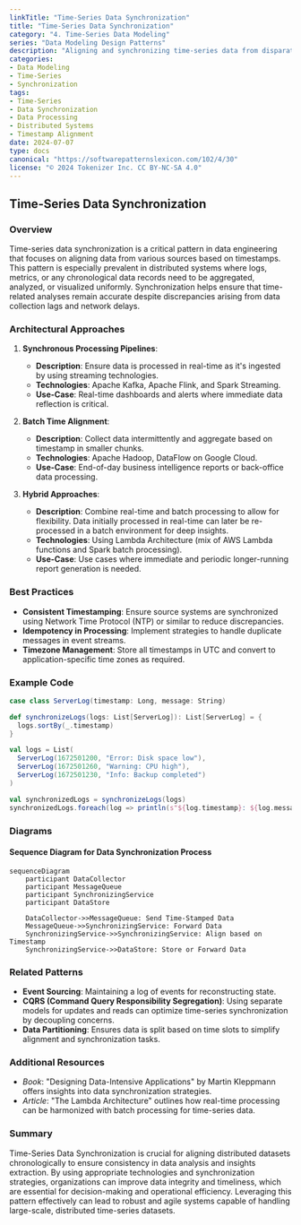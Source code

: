 ```yaml
---
linkTitle: "Time-Series Data Synchronization"
title: "Time-Series Data Synchronization"
category: "4. Time-Series Data Modeling"
series: "Data Modeling Design Patterns"
description: "Aligning and synchronizing time-series data from disparate sources for effective analysis and insights extraction across distributed systems."
categories:
- Data Modeling
- Time-Series
- Synchronization
tags:
- Time-Series
- Data Synchronization
- Data Processing
- Distributed Systems
- Timestamp Alignment
date: 2024-07-07
type: docs
canonical: "https://softwarepatternslexicon.com/102/4/30"
license: "© 2024 Tokenizer Inc. CC BY-NC-SA 4.0"
---
```


## Time-Series Data Synchronization

### Overview

Time-series data synchronization is a critical pattern in data engineering that focuses on aligning data from various sources based on timestamps. This pattern is especially prevalent in distributed systems where logs, metrics, or any chronological data records need to be aggregated, analyzed, or visualized uniformly. Synchronization helps ensure that time-related analyses remain accurate despite discrepancies arising from data collection lags and network delays.

### Architectural Approaches

1. **Synchronous Processing Pipelines**:
    - **Description**: Ensure data is processed in real-time as it's ingested by using streaming technologies.
    - **Technologies**: Apache Kafka, Apache Flink, and Spark Streaming.
    - **Use-Case**: Real-time dashboards and alerts where immediate data reflection is critical.

2. **Batch Time Alignment**:
    - **Description**: Collect data intermittently and aggregate based on timestamp in smaller chunks.
    - **Technologies**: Apache Hadoop, DataFlow on Google Cloud.
    - **Use-Case**: End-of-day business intelligence reports or back-office data processing.

3. **Hybrid Approaches**:
    - **Description**: Combine real-time and batch processing to allow for flexibility. Data initially processed in real-time can later be re-processed in a batch environment for deep insights.
    - **Technologies**: Using Lambda Architecture (mix of AWS Lambda functions and Spark batch processing).
    - **Use-Case**: Use cases where immediate and periodic longer-running report generation is needed.

### Best Practices

- **Consistent Timestamping**: Ensure source systems are synchronized using Network Time Protocol (NTP) or similar to reduce discrepancies.
- **Idempotency in Processing**: Implement strategies to handle duplicate messages in event streams.
- **Timezone Management**: Store all timestamps in UTC and convert to application-specific time zones as required.

### Example Code

```scala
case class ServerLog(timestamp: Long, message: String)

def synchronizeLogs(logs: List[ServerLog]): List[ServerLog] = {
  logs.sortBy(_.timestamp)
}

val logs = List(
  ServerLog(1672501200, "Error: Disk space low"), 
  ServerLog(1672501260, "Warning: CPU high"),
  ServerLog(1672501230, "Info: Backup completed")
)

val synchronizedLogs = synchronizeLogs(logs)
synchronizedLogs.foreach(log => println(s"${log.timestamp}: ${log.message}"))
```

### Diagrams

#### Sequence Diagram for Data Synchronization Process

```mermaid
sequenceDiagram
    participant DataCollector
    participant MessageQueue
    participant SynchronizingService
    participant DataStore

    DataCollector->>MessageQueue: Send Time-Stamped Data
    MessageQueue->>SynchronizingService: Forward Data
    SynchronizingService->>SynchronizingService: Align based on Timestamp
    SynchronizingService->>DataStore: Store or Forward Data
```

### Related Patterns

- **Event Sourcing**: Maintaining a log of events for reconstructing state.
- **CQRS (Command Query Responsibility Segregation)**: Using separate models for updates and reads can optimize time-series synchronization by decoupling concerns.
- **Data Partitioning**: Ensures data is split based on time slots to simplify alignment and synchronization tasks.

### Additional Resources

- *Book*: "Designing Data-Intensive Applications" by Martin Kleppmann offers insights into data synchronization strategies.
- *Article*: "The Lambda Architecture" outlines how real-time processing can be harmonized with batch processing for time-series data.

### Summary

Time-Series Data Synchronization is crucial for aligning distributed datasets chronologically to ensure consistency in data analysis and insights extraction. By using appropriate technologies and synchronization strategies, organizations can improve data integrity and timeliness, which are essential for decision-making and operational efficiency. Leveraging this pattern effectively can lead to robust and agile systems capable of handling large-scale, distributed time-series datasets.
